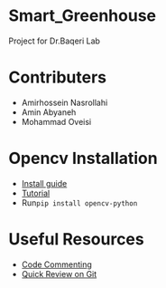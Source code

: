 # Smart_Greenhouse
Project for Dr.Baqeri Lab 
# Contributers
 * Amirhossein Nasrollahi
 * Amin Abyaneh
 * Mohammad Oveisi

# Opencv Installation
 * [Install guide](https://pypi.org/project/opencv-python/)
 * [Tutorial](https://docs.opencv.org/3.0-beta/doc/py_tutorials/py_tutorials.html)
 * Run`pip install opencv-python` 
 
# Useful Resources
 * [Code Commenting](https://medium.freecodecamp.org/code-comments-the-good-the-bad-and-the-ugly-be9cc65fbf83)
 * [Quick Review on Git](https://git-scm.com/book/en/v2/Getting-Started-Git-Basics)
